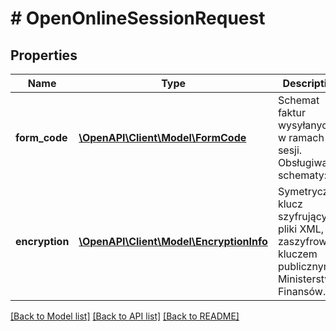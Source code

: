 # # OpenOnlineSessionRequest

## Properties

Name | Type | Description | Notes
------------ | ------------- | ------------- | -------------
**form_code** | [**\OpenAPI\Client\Model\FormCode**](FormCode.md) | Schemat faktur wysyłanych w ramach sesji.    Obsługiwane schematy:  | SystemCode | SchemaVersion | Value |  | --- | --- | --- |  | FA (2) | 1-0E | FA |  | FA (3) | 1-0E | FA | |
**encryption** | [**\OpenAPI\Client\Model\EncryptionInfo**](EncryptionInfo.md) | Symetryczny klucz szyfrujący pliki XML, zaszyfrowany kluczem publicznym Ministerstwa Finansów. |

[[Back to Model list]](../../README.md#models) [[Back to API list]](../../README.md#endpoints) [[Back to README]](../../README.md)
